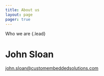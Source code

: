 ```yaml
---
title: About us
layout: page 
pager: true
---
```


Who we are
{.lead}

John Sloan
=====

john.sloan@customembeddedsolutions.com


